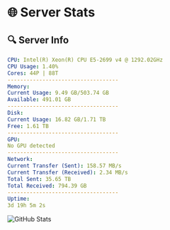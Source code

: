 # 🌐 Server Stats
## 🔍 Server Info
```yaml
CPU: Intel(R) Xeon(R) CPU E5-2699 v4 @ 1292.02GHz
CPU Usage: 1.40%
Cores: 44P | 88T
-----------------------------------
Memory:
Current Usage: 9.49 GB/503.74 GB
Available: 491.01 GB
-----------------------------------
Disk:
Current Usage: 16.82 GB/1.71 TB
Free: 1.61 TB
-----------------------------------
GPU:
No GPU detected
-----------------------------------
Network:
Current Transfer (Sent): 158.57 MB/s
Current Transfer (Received): 2.34 MB/s
Total Sent: 35.65 TB
Total Received: 794.39 GB
-----------------------------------
Uptime:
3d 19h 5m 2s
```
![GitHub Stats](https://img.shields.io/badge/Updated-2025-02-11_17:48:20-blue)